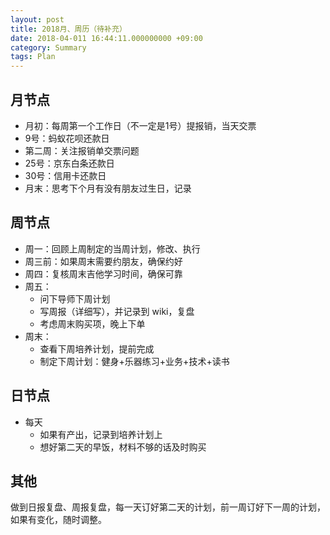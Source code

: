 ```yaml
---
layout: post
title: 2018月、周历（待补充）
date: 2018-04-011 16:44:11.000000000 +09:00
category: Summary
tags: Plan
---
```

## 月节点
- 月初：每周第一个工作日（不一定是1号）提报销，当天交票
- 9号：蚂蚁花呗还款日
- 第二周：关注报销单交票问题
- 25号：京东白条还款日
- 30号：信用卡还款日
- 月末：思考下个月有没有朋友过生日，记录

## 周节点
- 周一：回顾上周制定的当周计划，修改、执行
- 周三前：如果周末需要约朋友，确保约好
- 周四：复核周末吉他学习时间，确保可靠
- 周五：
  - 问下导师下周计划
  - 写周报（详细写），并记录到 wiki，复盘
  - 考虑周末购买项，晚上下单
- 周末：
  - 查看下周培养计划，提前完成
  - 制定下周计划：健身+乐器练习+业务+技术+读书

## 日节点
- 每天
  - 如果有产出，记录到培养计划上
  - 想好第二天的早饭，材料不够的话及时购买

## 其他
做到日报复盘、周报复盘，每一天订好第二天的计划，前一周订好下一周的计划，如果有变化，随时调整。







